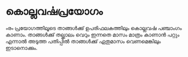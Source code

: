 # കൊല്ലവൎഷപ്രയോഗം
ൟ പ്രയോഗത്തിലൂടെ താങ്ങൾക്കു് ഉപരിഫലകത്തിലും കൊല്ലവൎഷ പഞ്ചാംഗം കാണാം. താങ്ങൾക്കു് തല്ക്കാലം വെറും ഇന്നതെ മാസം മാത്രം കാണാൻ പറ്റും എന്നാൽ അടുത്ത പതിപ്പിൽ താങ്ങൾക്കു് ഏതുമാസം വെണമെങ്കിലും ഇടാനൊക്കും. 